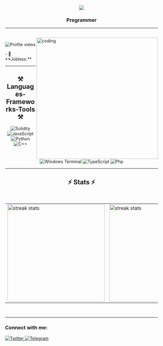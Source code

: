 <h1 align="center">
<img src="https://readme-typing-svg.herokuapp.com/?font=Righteous&size=35&center=true&vCenter=true&width=500&height=70&duration=4000&lines=Hi+There!+👋;+I'm+JustPandaEver!;" />
</h1>
<h3 align="center">Programmer</h3>
<hr/>
<br/>
<img align="right" alt="coding" width="400" src="https://miro.medium.com/v2/resize:fit:700/format:webp/1*mUahTQdRR4e4MJLLtJkjbw.gif">
<p align="left">
<img src="https://komarev.com/ghpvc/?username=JustPandaEver&label=Profile%20views&color=0e75b6&style=flat" alt="Profile views" />
</p>
- 🔭 **Jobless.**

<hr/>
<h2 align="center">⚒️ Languages-Frameworks-Tools ⚒️</h2>

<p align="center">
    <img src="https://img.shields.io/badge/Solidity-%23339933.svg?style=for-the-badge&logo=solidity&logoColor=white" alt="Solidity"/>
    <img src="https://img.shields.io/badge/javascript-%23323330.svg?style=for-the-badge&logo=javascript&logoColor=%23F7DF1E" alt="JavaScript"/>
    <img src="https://img.shields.io/badge/python-3670A0?style=for-the-badge&logo=python&logoColor=ffdd54" alt="Python"/>
    <img src="https://img.shields.io/badge/c++-%2300599C.svg?style=for-the-badge&logo=c%2B%2B&logoColor=white" alt="C++"/>
    <img src="https://img.shields.io/badge/Windows%20Terminal-%234D4D4D.svg?style=for-the-badge&logo=windows-terminal&logoColor=white" alt="Windows Terminal"/>
    <img src="https://img.shields.io/badge/typescript-%23007ACC.svg?style=for-the-badge&logo=typescript&logoColor=white" alt="TypeScript"/>
    <img src="https://img.shields.io/badge/PHP-777BB4?style=for-the-badge&logo=php&logoColor=white" alt="Php"/>
</p>
<hr/>
<h2 align="center">⚡ Stats ⚡</h2>
<br>
<div align="center">
    <table border="0">
        <tr>
            <td><img width="320" src="https://github-readme-streak-stats-salesp07.vercel.app/?user=JustPandaEver&count_private=true&theme=react&border_radius=10&size_weight=0.4&count_weight=10" alt="streak stats"/></td>
            <td><img width="320" src="https://github-readme-stats-salesp07.vercel.app/api/top-langs/?username=JustPandaEver&hide=HTML&langs_count=8&layout=compact&theme=react&border_radius=10&size_weight=0.4&count_weight=10&exclude_repo=github-readme-stats" alt="streak stats"/></td>
        </tr>
    </table>
</div>
<br/>
<hr/>


<h3 align="left">Connect with me:</h3>
<p align="left">
    <a href="https://twitter.com/PandaEver1">
        <img src="https://img.shields.io/badge/Twitter-%231DA1F2.svg?logo=Twitter&logoColor=white" alt="Twitter"/>
    </a>
    <a href="https://t.me/PandaEverX">
        <img src="https://img.shields.io/badge/Telegram-%232CA5E0.svg?logo=telegram&logoColor=white" alt="Telegram"/>
    </a>
</p>
